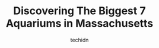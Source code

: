 ---
layout: ampstory
image: https://i0.wp.com/paketmu.com/wp-content/uploads/2023/06/aqua-vision-tech-llc-0-in-massachusetts-1686367195.jpeg?resize=640,853
author: techidn
featured: false
description: Explore the diverse Aquarium scene in Massachusetts, home to an incredible selection of 7 establishments catering to every taste. Whether youre in search of iconic favorites or undiscovered
title: Discovering The Biggest 7 Aquariums in Massachusetts
cover:
   title: Discovering The Biggest 7 Aquariums in Massachusetts
   subtitle: RICKPATE
   background: https://paketmu.com/wp-content/uploads/2023/06/aqua-vision-tech-llc-0-in-massachusetts-1686367195.jpeg

pages: 
 - layout: thirds
   top: <h1>#1 New England Aquarium</h1>
   bottom: "<p>Overall, this is a really nice aquarium. The primary wow factor is realizing its virtually all contained in one large atrium with a spiral walkway up the center and an o</p>"
   background: https://paketmu.com/wp-content/uploads/2023/06/aqua-vision-tech-llc-1-in-massachusetts-1686367197.jpeg
   backgroundblur: true
 - layout: thirds
   top: <h1>#2 Woods Hole Science Aquarium</h1>
   bottom: "<p>Cute and well run aquarium I have been visiting for over 20 years! They have great educational details on various fish and invertebrates from the Atlantic! And well kept </p>"
   background: https://paketmu.com/wp-content/uploads/2023/06/aqua-vision-tech-llc-2-in-massachusetts-1686367198.jpeg
   cta:
      link: https://paketmu.com/discovering-the-biggest-7-aquariums-in-massachusetts/
      text: Discovering The Biggest 7 Aquariums in Massachusetts
 - layout: thirds
   top: <h1>#3 Maria Mitchell Aquarium</h1>
   bottom: "<p>I WORKED HERE FOR (1) SUMMER, LONG AGO. SUCH A WONDERFUL EXPERIENCE. SO GREAT. LEARNED A LOT, MET LOTS OF FRIENDS HERE. ATTENDED SEVERAL SPONSORED LECTURES, GREAT LIFETIM</p>"
   background: https://paketmu.com/wp-content/uploads/2023/06/aqua-vision-tech-llc-3-in-massachusetts-1686367199.jpeg
   cta:
      link: https://paketmu.com/discovering-the-biggest-7-aquariums-in-massachusetts/
      text: Discovering The Biggest 7 Aquariums in Massachusetts
 - layout: thirds
   top: <h1>#4 Aqua Vision Tech LLC</h1>
   bottom: "<p>559 Old Forest St, Bridgewater, MA 02324, United States</p>"
   background: https://plus.unsplash.com/premium_photo-1664640458616-3c74f8cb4589?ixlib=rb-4.0.3&ixid=MnwxMjA3fDB8MHxwaG90by1wYWdlfHx8fGVufDB8fHx8&auto=format&fit=crop&w=640&h=853&q=80
   cta:
      link: https://paketmu.com/discovering-the-biggest-7-aquariums-in-massachusetts/
      text: Discovering The Biggest 7 Aquariums in Massachusetts
 - layout: thirds
   top: <h1>#5 Shawn AQUARIUM</h1>
   bottom: "<p>543 Columbia Rd, Boston, MA 02125, United States</p>"
   background: https://images.unsplash.com/photo-1484589065579-248aad0d8b13?ixlib=rb-4.0.3&ixid=MnwxMjA3fDB8MHxwaG90by1wYWdlfHx8fGVufDB8fHx8&auto=format&fit=crop&w=640&h=853&q=80
   cta:
      link: https://paketmu.com/discovering-the-biggest-7-aquariums-in-massachusetts/
      text: Discovering The Biggest 7 Aquariums in Massachusetts
 - layout: thirds
   top: <h1>#6 Northeast Aquarium Services</h1>
   bottom: "<p>38 Corporate Park Dr Suite 1020, Pembroke, MA 02359, United States</p>"
   background: https://images.unsplash.com/photo-1620421680010-0766ff230392?ixlib=rb-4.0.3&ixid=MnwxMjA3fDB8MHxwaG90by1wYWdlfHx8fGVufDB8fHx8&auto=format&fit=crop&w=640&h=853&q=80
   cta:
      link: https://paketmu.com/discovering-the-biggest-7-aquariums-in-massachusetts/
      text: Discovering The Biggest 7 Aquariums in Massachusetts
 - layout: thirds
   top: <h1>#7 Office Aquariums LLC</h1>
   bottom: "<p>40 Hudson St # D, Marlborough, MA 01752, United States</p>"
   background: https://images.unsplash.com/photo-1608411404720-c8f0417bcdba?ixlib=rb-4.0.3&ixid=MnwxMjA3fDB8MHxwaG90by1wYWdlfHx8fGVufDB8fHx8&auto=format&fit=crop&w=640&h=853&q=80
   cta:
      link: https://paketmu.com/discovering-the-biggest-7-aquariums-in-massachusetts/
      text: Discovering The Biggest 7 Aquariums in Massachusetts
 - layout: thirds
   middle: Continue reading...
   background: https://images.unsplash.com/photo-1599422314077-f4dfdaa4cd09?ixlib=rb-4.0.3&ixid=MnwxMjA3fDB8MHxwaG90by1wYWdlfHx8fGVufDB8fHx8&auto=format&fit=crop&w=640&h=853&q=80
   cta:
      link: https://paketmu.com/discovering-the-biggest-7-aquariums-in-massachusetts/
      text: Discovering The Biggest 7 Aquariums in Massachusetts
      
---